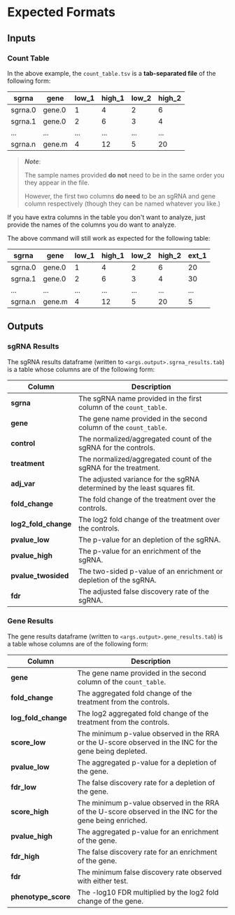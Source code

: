 # Expected Formats

## Inputs

### Count Table

In the above example, the `count_table.tsv` is a **tab-separated file** of the
following form:

| sgrna | gene | low_1 | high_1 | low_2 | high_2 |
|-------|------|-------|--------|-------|--------|
| sgrna.0 | gene.0 | 1 | 4 | 2 | 6 |
| sgrna.1 | gene.0 | 2 | 6 | 3 | 4 |
| ...     | ...    | ... | ... | ... | ... |
| sgrna.n | gene.m | 4 | 12 | 5 | 20 |

> **_Note_**:
>
> The sample names provided **do not** need to be in the same order you
> they appear in the file.
>
> However, the first two columns **do need** to be an sgRNA and gene column
> respectively (though they can be named whatever you like.)

If you have extra columns in the table you don't want to analyze, just provide
the names of the columns you do want to analyze.

The above command will still work as expected for the following table:

| sgrna | gene | low_1 | high_1 | low_2 | high_2 | ext_1 |
|-------|------|-------|--------|-------|--------|-------|
| sgrna.0 | gene.0 | 1 | 4 | 2 | 6 | 20 |
| sgrna.1 | gene.0 | 2 | 6 | 3 | 4 | 30 |
| ...     | ...    | ... | ... | ... | ... | ... |
| sgrna.n | gene.m | 4 | 12 | 5 | 20 | 5 |

## Outputs

### sgRNA Results

The sgRNA results dataframe (written to `<args.output>.sgrna_results.tab`) is a
table whose columns are of the following form:

| Column | Description |
|--------|-------------|
| **sgrna** | The sgRNA name provided in the first column of the `count_table`. |
| **gene** | The gene name provided in the second column of the `count_table`. |
| **control** | The normalized/aggregated count of the sgRNA for the controls. |
| **treatment** | The normalized/aggregated count of the sgRNA for the treatment. |
| **adj_var** | The adjusted variance for the sgRNA determined by the least squares fit. |
| **fold_change** | The fold change of the treatment over the controls. |
| **log2_fold_change** | The log2 fold change of the treatment over the controls. |
| **pvalue_low** | The p-value for an depletion of the sgRNA. |
| **pvalue_high** | The p-value for an enrichment of the sgRNA. |
| **pvalue_twosided** | The two-sided p-value of an enrichment or depletion of the sgRNA. |
| **fdr** | The adjusted false discovery rate of the sgRNA. |

### Gene Results

The gene results dataframe (written to `<args.output>.gene_results.tab`) is a
table whose columns are of the following form:

| Column | Description |
|--------|-------------|
| **gene** | The gene name provided in the second column of the `count_table`. |
| **fold_change** | The aggregated fold change of the treatment from the controls. |
| **log_fold_change** | The log2 aggregated fold change of the treatment from the controls. |
| **score_low** | The minimum p-value observed in the RRA or the U-score observed in the INC for the gene being depleted. |
| **pvalue_low** | The aggregated p-value for a depletion of the gene. |
| **fdr_low** | The false discovery rate for a depletion of the gene. |
| **score_high** | The minimum p-value observed in the RRA of the U-score observed in the INC for the gene being enriched. |
| **pvalue_high** | The aggregated p-value for an enrichment of the gene. |
| **fdr_high** | The false discovery rate for an enrichment of the gene. |
| **fdr** | The minimum false discovery rate observed with either test. |
| **phenotype_score** | The -log10 FDR multiplied by the log2 fold change of the gene. |

